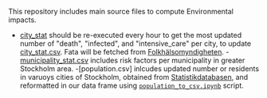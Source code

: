 This repository includes main source files to compute Environmental impacts. 

- [city_stat](./city_stat.ipynb) should be re-executed every hour to get the most updated number of "death", "infected", and "intensive_care" per city, to update [city_stat.csv](./city_stat.csv). Fata will be fetched from [Folkhälsomyndigheten](https://experience.arcgis.com/experience/09f821667ce64bf7be6f9f87457ed9aa).
-[municipality_stat.csv](./municipality_stat.csv) includes risk factors per municipality in greater Stockholm area. 
-[population.csv] inlcudes updated number or residents in varuoys cities of Stockholm, obtained from [Statistikdatabasen](http://www.statistikdatabasen.scb.se/pxweb/en/ssd/), and reformatted in our data frame using [`population_to_csv.ipynb`](population_to_csv.ipynb) script.
